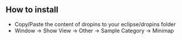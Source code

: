 ## How to install

* Copy/Paste the content of dropins to your eclipse/dropins folder
* Window -> Show View -> Other -> Sample Category -> Minimap
